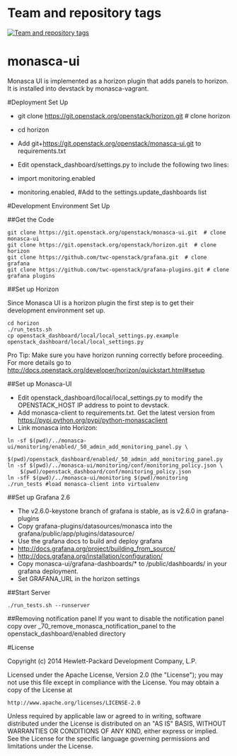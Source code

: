 Team and repository tags
========================

[![Team and repository tags](https://governance.openstack.org/badges/monasca-ui.svg)](https://governance.openstack.org/reference/tags/index.html)

<!-- Change things from this point on -->

monasca-ui
==========

Monasca UI is implemented as a horizon plugin that adds panels to horizon. It is installed into devstack
by monasca-vagrant.

#Deployment Set Up

* git clone https://git.openstack.org/openstack/horizon.git  # clone horizon

* cd horizon
* Add git+https://git.openstack.org/openstack/monasca-ui.git  to requirements.txt
* Edit openstack_dashboard/settings.py to include the following two lines:
* import monitoring.enabled
* monitoring.enabled, #Add to the settings.update_dashboards list


#Development Environment Set Up

##Get the Code

```
git clone https://git.openstack.org/openstack/monasca-ui.git  # clone monasca-ui
git clone https://git.openstack.org/openstack/horizon.git  # clone horizon
git clone https://github.com/twc-openstack/grafana.git  # clone grafana
git clone https://github.com/twc-openstack/grafana-plugins.git # clone grafana plugins
```

##Set up Horizon

Since Monasca UI is a horizon plugin the first step is to get their development environment set up.

```
cd horizon
./run_tests.sh
cp openstack_dashboard/local/local_settings.py.example openstack_dashboard/local/local_settings.py
```

Pro Tip: Make sure you have horizon running correctly before proceeding.
For more details go to http://docs.openstack.org/developer/horizon/quickstart.html#setup

##Set up Monasca-UI

* Edit openstack_dashboard/local/local_settings.py to modify the OPENSTACK_HOST IP address to point to devstack.
* Add monasca-client to requirements.txt. Get the latest version from https://pypi.python.org/pypi/python-monascaclient
* Link monasca into Horizon:

```
ln -sf $(pwd)/../monasca-ui/monitoring/enabled/_50_admin_add_monitoring_panel.py \
    $(pwd)/openstack_dashboard/enabled/_50_admin_add_monitoring_panel.py
ln -sf $(pwd)/../monasca-ui/monitoring/conf/monitoring_policy.json \
    $(pwd)/openstack_dashboard/conf/monitoring_policy.json
ln -sfF $(pwd)/../monasca-ui/monitoring $(pwd)/monitoring
./run_tests #load monasca-client into virtualenv
```

##Set up Grafana 2.6

* The v2.6.0-keystone branch of grafana is stable, as is v2.6.0 in grafana-plugins
* Copy grafana-plugins/datasources/monasca into the grafana/public/app/plugins/datasource/
* Use the grafana docs to build and deploy grafana
* http://docs.grafana.org/project/building_from_source/
* http://docs.grafana.org/installation/configuration/
* Copy monasca-ui/grafana-dashboards/* to /public/dashboards/ in your grafana deployment.
* Set GRAFANA_URL in the horizon settings

##Start Server

```
./run_tests.sh --runserver
```

##Removing notification panel
If you want to disable the notification panel copy over _70_remove_monasca_notification_panel to the openstack_dashboard/enabled directory

#License

Copyright (c) 2014 Hewlett-Packard Development Company, L.P.

Licensed under the Apache License, Version 2.0 (the "License");
you may not use this file except in compliance with the License.
You may obtain a copy of the License at

    http://www.apache.org/licenses/LICENSE-2.0

Unless required by applicable law or agreed to in writing, software
distributed under the License is distributed on an "AS IS" BASIS,
WITHOUT WARRANTIES OR CONDITIONS OF ANY KIND, either express or
implied.
See the License for the specific language governing permissions and
limitations under the License.

